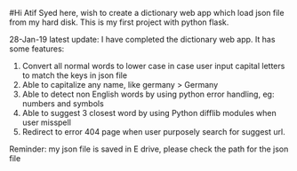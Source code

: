 #Hi Atif Syed here, wish to create a dictionary web app which load json file from my hard disk. This is my first project with python flask.

28-Jan-19 latest update: I have completed the dictionary web app. It has some features:
1) Convert all normal words to lower case in case user input capital letters to match the keys in json file
2) Able to capitalize any name, like germany > Germany
3) Able to detect non English words by using python error handling, eg: numbers and symbols
4) Able to suggest 3 closest word by using Python difflib modules when user misspell
5) Redirect to error 404 page when user purposely search for suggest url.

Reminder: my json file is saved in E drive, please check the path for the json file
